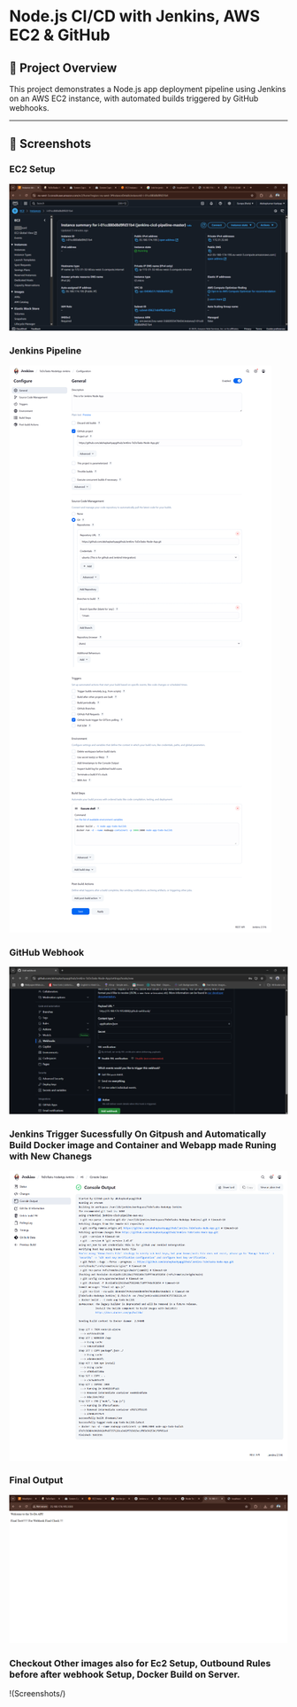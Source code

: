# Node.js CI/CD with Jenkins, AWS EC2 & GitHub

## 🔧 Project Overview

This project demonstrates a Node.js app deployment pipeline using Jenkins on an AWS EC2 instance, with automated builds triggered by GitHub webhooks.

---

## 📸 Screenshots

### EC2 Setup
![EC2 Setup](Screenshots/Ec2%20Setup.png)

### Jenkins Pipeline
![Jenkins Pipeline Configurations](Screenshots/Jenkins%20Configuration.png)

### GitHub Webhook
![Webhook Settings](Screenshots/Webhook%20Configuration%20On%20Git%20Repo.png)

### Jenkins Trigger Sucessfully On Gitpush and Automatically Build Docker image and Container and Webapp made Runing with New Chanegs
![Webhook Trigger](Screenshots/Jenkins%20sucessfully%20Trigger%20When%20Git%20push%20initiated.png)


### Final Output
![Final Output Runing App On EC2 Server](Screenshots/Node%20App%20Runing%20Sucessfully%20After%20Full%20Setup%20With%20Docker%20and%20webhook%20on%20Ec2%20Sever.png)


### Checkout Other images also for Ec2 Setup, Outbound Rules before after webhook Setup, Docker Build on Server. 
!(Screenshots/)
